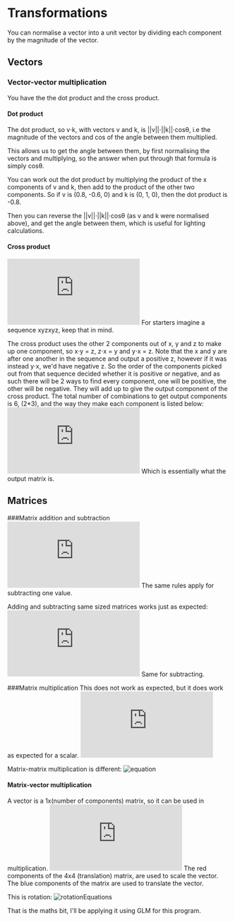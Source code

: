 # Transformations
You can normalise a vector into a unit vector by dividing each component by the magnitude of the vector.

## Vectors

### Vector-vector multiplication
You have the the dot product and the cross product.

#### Dot product
The dot product, so v⋅k, with vectors v and k, is ||v||⋅||k||⋅cosθ, i.e the magnitude of the vectors and cos of the angle between them multiplied.

This allows us to get the angle between them, by first normalising the vectors and multiplying, so the answer when put through that formula is simply cosθ.

You can work out the dot product by multiplying the product of the x components of v and k, then add to the product of the other two components.
So if v is (0.8, -0.6, 0) and k is (0, 1, 0), then the dot product is -0.8.

Then you can reverse the ||v||⋅||k||⋅cosθ (as v and k were normalised above), and get the angle between them, which is useful for lighting calculations.

#### Cross product
![equation](https://latex.codecogs.com/png.latex?%5Cinline%20%5Cbg_white%20%5Cfn_jvn%20%5Cbegin%7Bpmatrix%7D%20A_%7Bx%7D%20%5C%5C%20A_%7By%7D%20%5C%5C%20A_%7Bz%7D%20%5Cend%7Bpmatrix%7D%20%5Ctimes%20%5Cbegin%7Bpmatrix%7D%20B_%7Bx%7D%20%5C%5C%20B_%7By%7D%20%5C%5C%20B_%7Bz%7D%20%5Cend%7Bpmatrix%7D%20%3D%20%5Cbegin%7Bpmatrix%7D%20A_%7By%7D%20%5C%20%5Ccdot%20%5C%20B_%7Bz%7D%20-%20A_%7Bz%7D%20%5C%20%5Ccdot%20%5C%20B_%7By%7D%20%5C%5C%20A_%7Bz%7D%20%5C%20%5Ccdot%20%5C%20B_%7Bx%7D%20-%20A_%7Bx%7D%20%5C%20%5Ccdot%20%5C%20B_%7Bz%7D%20%5C%5C%20A_%7Bx%7D%20%5C%20%5Ccdot%20%5C%20B_%7By%7D%20-%20A_%7By%7D%20%5C%20%5Ccdot%20%5C%20B_%7B%7D%20%5Cend%7Bpmatrix%7D)
For starters imagine a sequence xyzxyz, keep that in mind.

The cross product uses the other 2 components out of x, y and z to make up one component, so x⋅y = z, z⋅x = y and y⋅x = z. Note that the x and y are after one another in the sequence and output a positive z, however if it was instead y⋅x, we'd have negative z. So the order of the components picked out from that sequence decided whether it is positive or negative, and as such there will be 2 ways to find every component, one will be positive, the other will be negative. They will add up to give the output component of the cross product.
The total number of combinations to get output components is 6, (2*3), and the way they make each component is listed below:
![equation](https://latex.codecogs.com/png.latex?%5Cinline%20%5Cbg_white%20%5Cfn_jvn%20%5C%5COutput_%7Bx%7D%20%3D%20A_%7By%7D%20%5C%20%5Ccdot%20%5C%20B_%7Bz%7D%20-%20A_%7Bz%7D%20%5C%20%5Ccdot%20%5C%20B_%7By%7D%20%5C%5COutput_%7By%7D%20%3D%20A_%7Bz%7D%20%5C%20%5Ccdot%20%5C%20B_%7Bx%7D%20-%20A_%7Bx%7D%20%5C%20%5Ccdot%20%5C%20B_%7Bz%7D%20%5C%5COutput_%7Bz%7D%20%3D%20A_%7Bx%7D%20%5C%20%5Ccdot%20%5C%20B_%7By%7D%20-%20A_%7By%7D%20%5C%20%5Ccdot%20%5C%20B_%7Bx%7D)
Which is essentially what the output matrix is.

## Matrices
###Matrix addition and subtraction
![equation](https://latex.codecogs.com/png.latex?%5Cinline%20%5Cbg_white%20%5Cfn_jvn%20%5Cbegin%7Bbmatrix%7D%20a%20%26%20b%20%5C%5C%20c%20%26%20d%20%5Cend%7Bbmatrix%7D%20&plus;%20k%20%3D%20%5Cbegin%7Bbmatrix%7D%20a%20&plus;%20k%20%26%20b%20&plus;%20k%20%5C%5C%20c%20&plus;%20k%20%26%20d%20&plus;%20k%20%5Cend%7Bbmatrix%7D)
The same rules apply for subtracting one value.

Adding and subtracting same sized matrices works just as expected:
![equation](https://latex.codecogs.com/png.latex?%5Cinline%20%5Cbg_white%20%5Cfn_jvn%20%5Cbegin%7Bbmatrix%7D%20a%20%26%20b%20%5C%5C%20c%20%26%20d%20%5Cend%7Bbmatrix%7D%20&plus;%20%5Cbegin%7Bbmatrix%7D%20e%20%26%20f%20%5C%5C%20g%20%26%20h%20%5Cend%7Bbmatrix%7D%20%3D%20%5Cbegin%7Bbmatrix%7D%20a%20&plus;%20e%20%26%20b%20&plus;%20f%20%5C%5C%20c%20&plus;%20g%20%26%20d%20&plus;%20h%20%5Cend%7Bbmatrix%7D)
Same for subtracting.

###Matrix multiplication
This does not work as expected, but it does work as expected for a scalar.
![equation](https://latex.codecogs.com/png.latex?%5Cinline%20%5Cbg_white%20%5Cfn_jvn%20%5Cbegin%7Bbmatrix%7D%20a%20%26%20b%5C%5C%20c%20%26%20d%20%5Cend%7Bbmatrix%7D%20%5Ctimes%20k%20%3D%20%5Cbegin%7Bbmatrix%7D%20a%5Ccdot%20k%20%26%20b%5Ccdot%20k%20%5C%5C%20c%5Ccdot%20k%20%26%20d%5Ccdot%20k%20%5Cend%7Bbmatrix%7D)

Matrix-matrix multiplication is different:
![equation](https://learnopengl.com/img/getting-started/matrix_multiplication.png)

#### Matrix-vector multiplication
A vector is a 1x(number of components) matrix, so it can be used in multiplication.
![equation](https://latex.codecogs.com/png.latex?%5Cinline%20%5Cbg_white%20%5Cfn_jvn%20%5Cbegin%7Bbmatrix%7D%20%7B%5Ccolor%7BRed%7D%20k%7D%20%26%200%20%26%200%20%26%20%7B%5Ccolor%7BBlue%7D%20e%7D%5C%5C%200%20%26%20%7B%5Ccolor%7BRed%7D%20l%7D%20%26%200%20%26%20%7B%5Ccolor%7BBlue%7D%20f%7D%5C%5C%200%20%26%200%20%26%20%7B%5Ccolor%7BRed%7D%20m%7D%20%26%20%7B%5Ccolor%7BBlue%7D%20g%7D%5C%5C%200%20%26%200%20%26%200%20%26%201%20%5Cend%7Bbmatrix%7D%20%5Ctimes%20%5Cbegin%7Bbmatrix%7D%20a%5C%5C%20b%5C%5C%20c%5C%5C%201%20%5Cend%7Bbmatrix%7D%20%3D%20%5Cbegin%7Bbmatrix%7D%20%7B%5Ccolor%7BRed%7D%20k%7Da%20&plus;%20%7B%5Ccolor%7BBlue%7D%20e%7D%5C%5C%20%7B%5Ccolor%7BRed%7D%20l%7Db%20&plus;%20%7B%5Ccolor%7BBlue%7D%20f%7D%5C%5C%20%7B%5Ccolor%7BRed%7D%20m%7Dc%20&plus;%20%7B%5Ccolor%7BBlue%7D%20g%7D%5C%5C%201%20*%201%20%5Cend%7Bbmatrix%7D%20%5C%5C%5C%5CThe%20%5C%20vector%20%5C%20represents%20%5C%20the%20%5C%20current%20%5C%20coordinate.%20%5C%5C%5C%5CThe%20%5C%20final%20%5C%20component%20%5C%20just%20%5C%20tells%20%5C%20us%20%5C%20whether%20%5C%5C%20or%20%5C%20not%20%5C%20it%20%5C%20is%20a%20%5C%20direction%20%5C%20vector.%20%5C%200%20%5C%20indicates%20%5C%5C%20it%20%5C%20is.)
The red components of the 4x4 (translation) matrix, are used to scale the vector.
The blue components of the matrix are used to translate the vector.

This is rotation:
![rotationEquations](https://res.cloudinary.com/deylrqt2d/image/upload/v1547336451/rotation_jbg2lj.png)

That is the maths bit, I'll be applying it using GLM for this program.